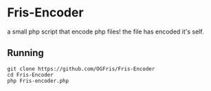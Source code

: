 # Fris-Encoder
a small php script that encode php files! the file has encoded it's self.
## Running
    git clone https://github.com/OGFris/Fris-Encoder
    cd Fris-Encoder
    php Fris-encoder.php
